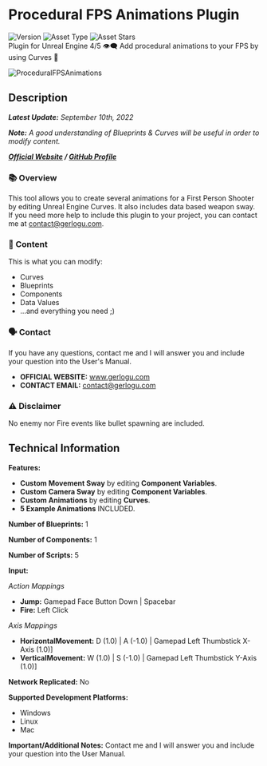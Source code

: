 # Procedural FPS Animations Plugin
![Version](https://img.shields.io/badge/Version-1.0.1-3FB911?style=flat&logo&logoColor=white&labelColor=4d4d4d)
![Asset Type](https://img.shields.io/badge/Code_Plugin-d9ad00?style=flat)
![Asset Stars](https://img.shields.io/github/stars/gerlogu/ProceduralFPSAnimationsPlugin?style=social)</br>
Plugin for Unreal Engine 4/5 👁‍🗨 Add procedural animations to your FPS by using Curves 🔫

![ProceduralFPSAnimations](https://user-images.githubusercontent.com/55363746/223794737-85802775-eba0-4977-abac-180c51101902.png)

## Description
***Latest Update:*** _September 10th, 2022_

***Note:*** _A good understanding of Blueprints & Curves will be useful in order to modify content._

***[Official Website](https://gerlogu.com) / [GitHub Profile](https://github.com/gerlogu)***


### 📚 Overview

This tool allows you to create several animations for a First Person Shooter by editing Unreal Engine Curves. It also includes data based weapon sway. If you need more help to include this plugin to your project, you can contact me at contact@gerlogu.com.

### 📣 Content

This is what you can modify:

- Curves
- Blueprints
- Components
- Data Values
- ...and everything you need ;)

### 🗣 Contact

If you have any questions, contact me and I will answer you and include your question into the User's Manual.

- **OFFICIAL WEBSITE:** www.gerlogu.com
- **CONTACT EMAIL:** contact@gerlogu.com

### ⚠ Disclaimer

No enemy nor Fire events like bullet spawning are included.

## Technical Information

**Features:**

- **Custom Movement Sway** by editing **Component Variables**.
- **Custom Camera Sway** by editing **Component Variables**.
- **Custom Animations** by editing **Curves**.
- **5 Example Animations** INCLUDED.

**Number of Blueprints:** 1

**Number of Components:** 1

**Number of Scripts:** 5

**Input:**

*Action Mappings*
- **Jump:** Gamepad Face Button Down | Spacebar
- **Fire:** Left Click

*Axis Mappings*
- **HorizontalMovement:** D (1.0) | A (-1.0) | Gamepad Left Thumbstick X-Axis (1.0)]
- **VerticalMovement:** W (1.0) | S (-1.0) | Gamepad Left Thumbstick Y-Axis (1.0)]

**Network Replicated:** No

**Supported Development Platforms:**

- Windows
- Linux
- Mac

**Important/Additional Notes:** Contact me and I will answer you and include your question into the User Manual.
